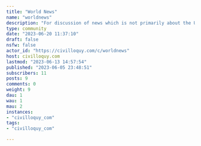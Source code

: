 ```yaml
---
title: "World News" 
name: "worldnews"
description: "For discussion of news which is not primarily about the United States of America###### Rules1. No editorialized titles2. No tabloids or generally unreliable news sources3. No false or misleading news stories4. No opinion, analysis, or advocacy articles5. No outrage journalism. News should be new and interesting and [focused on informing, not outraging](https://truthnotoutrage.com)"
type: community
date: "2023-06-20 11:37:10"
draft: false
nsfw: false
actor_id: "https://civilloquy.com/c/worldnews"
host: civilloquy.com
lastmod: "2023-06-13 14:57:54"
published: "2023-06-05 23:48:51"
subscribers: 11
posts: 9
comments: 0
weight: 9
dau: 1
wau: 1
mau: 2
instances:
- "civilloquy_com"
tags: 
- "civilloquy_com"

---
```


